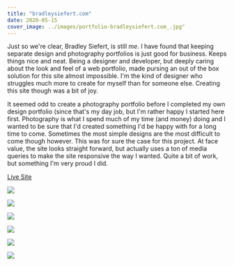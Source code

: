 ```yaml
---
title: "bradleysiefert.com"
date: 2020-05-15
cover_image: ../images/portfolio-bradleysiefert.com_.jpg"
---
```


Just so we're clear, Bradley Siefert, is still _me_. I have found that keeping separate design and photography portfolios is just good for business. Keeps things nice and neat. Being a designer and developer, but deeply caring about the look and feel of a web portfolio, made pursing an out of the box solution for this site almost impossible. I'm the kind of designer who struggles much more to create for myself than for someone else. Creating this site though was a bit of joy.

It seemed odd to create a photography portfolio before I completed my own design portfolio (since that's my day job, but I'm rather happy I started here first. Photography is what I spend much of my time (and money) doing and I wanted to be sure that I'd created something I'd be happy with for a long time to come. Sometimes the most simple designs are the most difficult to come though however. This was for sure the case for this project. At face value, the site looks straight forward, but actually uses a ton of media queries to make the site responsive the way I wanted. Quite a bit of work, but something I'm very proud I did.

[Live Site](https://bradleysiefert.com)

![](../images/portfolio-bradleysiefert.com-light1-1200x900.jpg)

![](../images/portfolio-bradleysiefert.com-light2-1200x900.jpg)

![](../images/portfolio-bradleysiefert.com-light3-1200x900.jpg)

![](../images/portfolio-bradleysiefert.com-dark1-1200x900.jpg)

![](../images/portfolio-bradleysiefert.com-dark2-1200x900.jpg)

![](../images/portfolio-bradleysiefert.com-dark3-1200x900.jpg)
